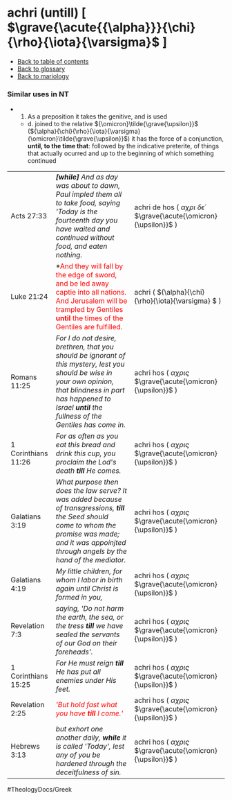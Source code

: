 # achri (untill) [ $\grave{\acute{{\alpha}}}{\chi}{\rho}{\iota}{\varsigma}$ ]
- [Back to table of contents](../README.md)
- [Back to glossary](../Glossary.md)
- [Back to mariology](../Mariology.md)

### Similar uses in NT
- 1. As a preposition it takes the genitive, and is used
    - d. joined to the relative ${\omicron}\tilde{\grave{\upsilon}}$  (${\alpha}{\chi}{\rho}{\iota}{\varsigma}  {\omicron}\tilde{\grave{\upsilon}}$)  it has the force of a conjunction, **until, to the time that**: followed by the indicative preterite, of things that actually ocurred and up to the beginning of which something continued
        

|      |           |   |
| ---- | --------- | - |
| Acts 27:33 | ***[while]** And as day was about to dawn, Paul impled them all to take food, saying 'Today is the fourteenth day you have waited and continued without food, and eaten nothing.*  | achri de hos ( ${\alpha}{\chi}{\rho}{\iota}$  ${\delta}\acute{\epsilon}$  $\grave{\acute{\omicron}{\upsilon}}$ )  |
| Luke 21:24 | *<Jesus>And they will fall by the edge of sword, and be led away captie into all nations. And Jerusalem will be trampled by Gentiles **until** the times of the Gentiles are fulfilled.</Jesus> | achri  ( ${\alpha}{\chi}{\rho}{\iota}{\varsigma} $ ) |
| Romans 11:25 | *For I do not desire, brethren, that you should be ignorant of this mystery, lest you should be wise in your own opinion, that blindness in part has happened to Israel **until** the fullness of the Gentiles has come in.* | achri hos ( ${\alpha}{\chi}{\rho}{\iota}{\varsigma}$  $\grave{\acute{\omicron}{\upsilon}}$ ) |
| 1 Corinthians 11:26 | *For as often as you eat this bread and drink this cup, you proclaim the Lod's death **till** He comes.* | achri hos ( ${\alpha}{\chi}{\rho}{\iota}{\varsigma}$  $\grave{\acute{\omicron}{\upsilon}}$ ) |
| Galatians 3:19 | *What purpose then does the law serve? It was added because of transgressions, **till** the Seed should come to whom the promise was made; and it was appoinjted through angels by the hand of the mediator.* | achri hos ( ${\alpha}{\chi}{\rho}{\iota}{\varsigma}$  $\grave{\acute{\omicron}{\upsilon}}$ ) |
| Galatians 4:19 | *My little children, for whom I labor in birth again until Christ is formed in you,* | achri hos ( ${\alpha}{\chi}{\rho}{\iota}{\varsigma}$  $\grave{\acute{\omicron}{\upsilon}}$ ) |
| Revelation 7:3 | *saying, 'Do not harm the earth, the sea, or the tress **till** we have sealed the servants of our God on their foreheads'.* | achri hos ( ${\alpha}{\chi}{\rho}{\iota}{\varsigma}$  $\grave{\acute{\omicron}{\upsilon}}$ )  |
| 1 Corinthians 15:25 | *For He must reign **till** He has put all enemies under His feet.* | achri hos ( ${\alpha}{\chi}{\rho}{\iota}{\varsigma}$  $\grave{\acute{\omicron}{\upsilon}}$ ) |
| Revelation 2:25 | *<Jesus>'But hold fast what you have **till** I come.'</Jesus>* | achri hos ( ${\alpha}{\chi}{\rho}{\iota}{\varsigma}$  $\grave{\acute{\omicron}{\upsilon}}$ ) |
| Hebrews 3:13 | *but exhort one another daily, **while** it is called 'Today', lest any of you be hardened through the deceitfulness of sin.* | achri hos ( ${\alpha}{\chi}{\rho}{\iota}{\varsigma}$  $\grave{\acute{\omicron}{\upsilon}}$ ) |





<style>
    Jesus { color: Red }
    Greek { margin:0; padding:0; letter-spacing:0px; }
    /* redbold { color: Red; font-weight: bold } */
    o { color: orange }
    g { color: green }
</style>

<!-- 
writing greek letters
$\beta$
$\`{o}$
 -->

#TheologyDocs/Greek